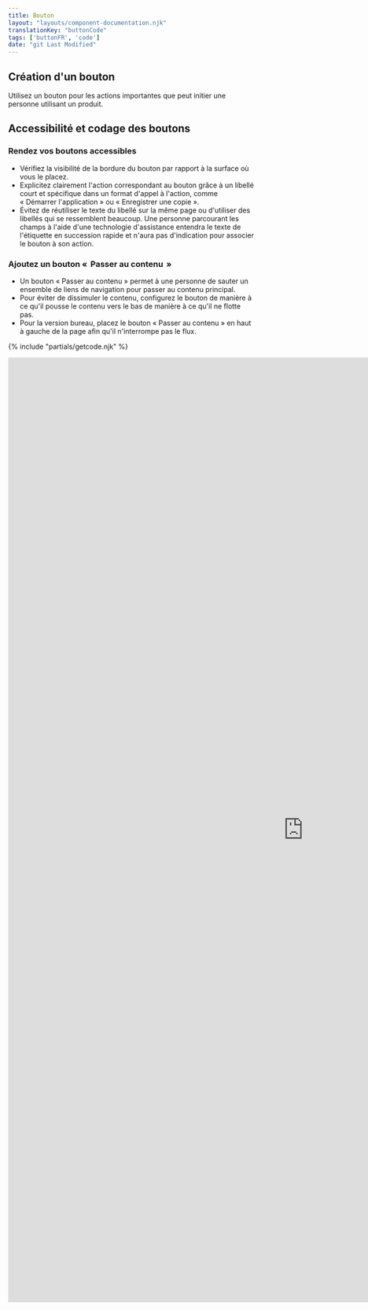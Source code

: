 ```yaml
---
title: Bouton
layout: "layouts/component-documentation.njk"
translationKey: "buttonCode"
tags: ['buttonFR', 'code']
date: "git Last Modified"
---
```


## Création d'un bouton

Utilisez un bouton pour les actions importantes que peut initier une personne utilisant un produit.

## Accessibilité et codage des boutons

### Rendez vos boutons accessibles

- Vérifiez la visibilité de la bordure du bouton par rapport à la surface où vous le placez. 
- Explicitez clairement l'action correspondant au bouton grâce à un libellé court et spécifique dans un format d'appel à l'action, comme « Démarrer l'application » ou « Enregistrer une copie ».
- Évitez de réutiliser le texte du libellé sur la même page ou d'utiliser des libellés qui se ressemblent beaucoup. Une personne parcourant les champs à l'aide d'une technologie d'assistance entendra le texte de l'étiquette en succession rapide et n'aura pas d'indication pour associer le bouton à son action.

### Ajoutez un bouton «  Passer au contenu  »

- Un bouton « Passer au contenu » permet à une personne de sauter un ensemble de liens de navigation pour passer au contenu principal.
- Pour éviter de dissimuler le contenu, configurez le bouton de manière à ce qu'il pousse le contenu vers le bas de manière à ce qu'il ne flotte pas.
- Pour la version bureau, placez le bouton « Passer au contenu » en haut à gauche de la page afin qu'il n'interrompe pas le flux.

{% include "partials/getcode.njk" %}

<iframe
  title="Survol des propriétés et des évènements relatifs à gcds-button."
  src="https://cds-snc.github.io/gcds-components/iframe.html?viewMode=docs&singleStory=true&id=components-button--default"
  width="1200"
  height="1920"
  style="display: block; margin: 0 auto;"
  frameBorder="0"
  allow="clipboard-write"
></iframe>
